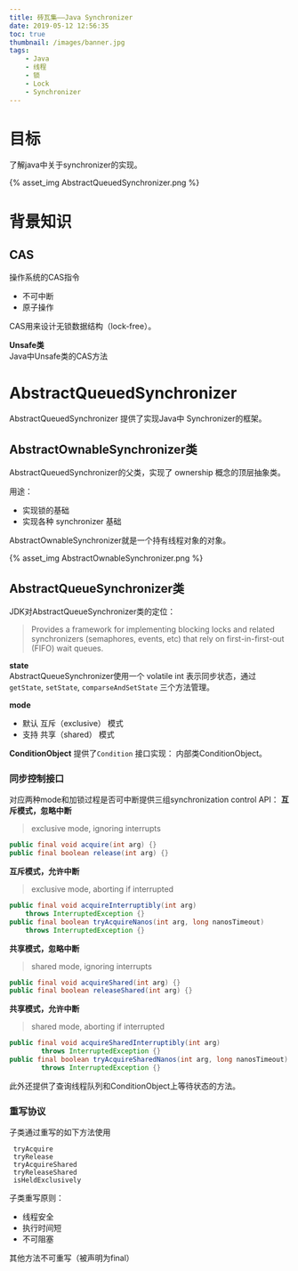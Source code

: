 ```yaml
---
title: 砖瓦集——Java Synchronizer
date: 2019-05-12 12:56:35
toc: true
thumbnail: /images/banner.jpg
tags:
    - Java
    - 线程
    - 锁
    - Lock
    - Synchronizer
---
```


# 目标
了解java中关于synchronizer的实现。

{% asset_img AbstractQueuedSynchronizer.png %}

# 背景知识
## CAS
操作系统的CAS指令
- 不可中断
- 原子操作

CAS用来设计无锁数据结构（lock-free）。

**Unsafe类**  
Java中Unsafe类的CAS方法


# AbstractQueuedSynchronizer

AbstractQueuedSynchronizer 提供了实现Java中 Synchronizer的框架。

## AbstractOwnableSynchronizer类

AbstractQueuedSynchronizer的父类，实现了 ownership 概念的顶层抽象类。

用途：
- 实现锁的基础
- 实现各种 synchronizer 基础

AbstractOwnableSynchronizer就是一个持有线程对象的对象。

{% asset_img AbstractOwnableSynchronizer.png %}

## AbstractQueueSynchronizer类

JDK对AbstractQueueSynchronizer类的定位：
> Provides a framework for implementing blocking locks and related synchronizers (semaphores, events, etc) that rely on first-in-first-out (FIFO) wait queues.

**state**  
AbstractQueueSynchronizer使用一个 volatile int 表示同步状态，通过`getState`, `setState`, `comparseAndSetState` 三个方法管理。

**mode**  
- 默认 互斥（exclusive） 模式
- 支持 共享（shared） 模式

**ConditionObject**
提供了`Condition` 接口实现： 内部类ConditionObject。

### 同步控制接口

对应两种mode和加锁过程是否可中断提供三组synchronization control API：
**互斥模式，忽略中断**  
> exclusive mode, ignoring interrupts

```java
public final void acquire(int arg) {}
public final boolean release(int arg) {}
```

**互斥模式，允许中断**
> exclusive mode, aborting if interrupted
```java
public final void acquireInterruptibly(int arg)
    throws InterruptedException {}
public final boolean tryAcquireNanos(int arg, long nanosTimeout)
    throws InterruptedException {}
```

**共享模式，忽略中断**
> shared mode, ignoring interrupts

```java
public final void acquireShared(int arg) {}
public final boolean releaseShared(int arg) {}
```

**共享模式，允许中断**
> shared mode, aborting if interrupted

```java
public final void acquireSharedInterruptibly(int arg)
        throws InterruptedException {}
public final boolean tryAcquireSharedNanos(int arg, long nanosTimeout)
        throws InterruptedException {}
```

此外还提供了查询线程队列和ConditionObject上等待状态的方法。


### 重写协议
子类通过重写的如下方法使用
```
 tryAcquire
 tryRelease
 tryAcquireShared
 tryReleaseShared
 isHeldExclusively

```
子类重写原则：
- 线程安全
- 执行时间短
- 不可阻塞

其他方法不可重写（被声明为final）






